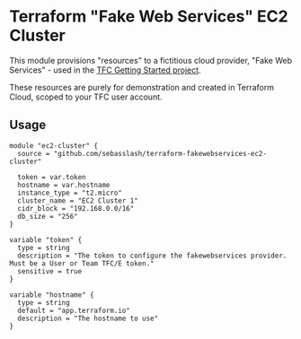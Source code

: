 # Terraform "Fake Web Services" EC2 Cluster

This module provisions "resources" to a fictitious cloud provider, "Fake Web Services" - used in the [TFC Getting Started project](https://github.com/hashicorp/tfc-getting-started).

These resources are purely for demonstration and created in Terraform Cloud, scoped to your TFC user account.

## Usage

```hcl
module "ec2-cluster" {
  source = "github.com/sebasslash/terraform-fakewebservices-ec2-cluster"

  token = var.token
  hostname = var.hostname
  instance_type = "t2.micro"
  cluster_name = "EC2 Cluster 1"
  cidr_block = "192.168.0.0/16"
  db_size = "256"
}

variable "token" {
  type = string
  description = "The token to configure the fakewebservices provider. Must be a User or Team TFC/E token."
  sensitive = true
}
  
variable "hostname" {
  type = string
  default = "app.terraform.io"
  description = "The hostname to use"
}
```
